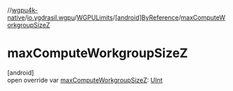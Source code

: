 //[wgpu4k-native](../../../../index.md)/[io.ygdrasil.wgpu](../../index.md)/[WGPULimits](../index.md)/[[android]ByReference](index.md)/[maxComputeWorkgroupSizeZ](max-compute-workgroup-size-z.md)

# maxComputeWorkgroupSizeZ

[android]\
open override var [maxComputeWorkgroupSizeZ](max-compute-workgroup-size-z.md): [UInt](https://kotlinlang.org/api/core/kotlin-stdlib/kotlin/-u-int/index.html)